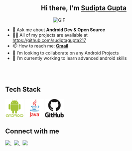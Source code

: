 <h2 align="center">Hi there, I'm <a  href="https://github.com/Sudiptagupta217">Sudipta Gupta</a></h2>

<img align="right"  alt="GIF" src="https://i.imgur.com/8MupZHY.gif" width="350px" /> <br/>

- 💬 Ask me about **Android Dev & Open Source**
- 👨‍💻 All of my projects are available at https://github.com/sudiptagupta217
- 📫 How to reach me: <a href="mailto:sudiptagupta217@gmail.com"> <b> Gmail </b> </a>
- 👯 I’m looking to collaborate on any Android Projects
- 🔭 I’m currently working to learn advanced android skills<br /> <br /><br /><br />

## Tech Stack <br />
<p>
 <img src="https://github.com/devicons/devicon/blob/master/icons/android/android-plain-wordmark.svg" alt="android" width="60" height="60"/>
<img src="https://github.com/devicons/devicon/blob/master/icons/java/java-original-wordmark.svg" alt="java" width="60" height="60"/>
<img src="https://github.com/devicons/devicon/blob/master/icons/github/github-original-wordmark.svg" alt="github" width="60" height="60"/>
</p>


 ## Connect with me 
 
<a  href="https://www.linkedin.com/in/sudipta-gupta-58407b119/">
  <img width="40px" src="https://cdn.jsdelivr.net/npm/simple-icons@v3/icons/linkedin.svg" />
</a> &nbsp

<a href="mailto:sudiptagupta217@gmail.com">
  <img  width="40px" src="https://cdn.jsdelivr.net/npm/simple-icons@v3/icons/gmail.svg" />
</a> &nbsp

<a href="https://twitter.com/sudiptagupta217">
  <img  width="40px" src="https://cdn.jsdelivr.net/npm/simple-icons@v3/icons/twitter.svg"/>
</a> 
 


